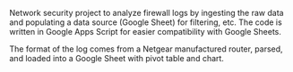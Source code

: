 Network security project to analyze firewall logs by ingesting the raw data and populating a data source (Google Sheet) for filtering, etc.  The code is written in Google Apps Script for easier compatibility with Google Sheets.

The format of the log comes from a Netgear manufactured router, parsed, and loaded into a Google Sheet with pivot table and chart.
